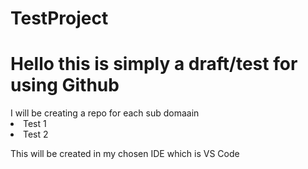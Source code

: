 # TestProject

<h1> Hello this is simply a draft/test for using Github </h1>

 <article> I will be creating a repo for each sub domaain </article>

 <li> Test 1 </li>
 <lI> Test 2</lI>

This will be created in my chosen IDE which is VS Code
